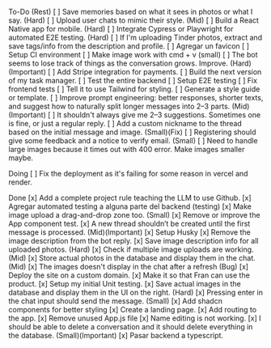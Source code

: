 To-Do (Rest)
[ ] Save memories based on what it sees in photos or what I say. (Hard)
[ ] Upload user chats to mimic their style. (Mid)
[ ] Build a React Native app for mobile. (Hard)
[ ] Integrate Cypress or Playwright for automated E2E testing. (Hard)
[ ] If I'm uploading Tinder photos, extract and save tags/info from the description and profile.
[ ] Agregar un favicon
[ ] Setup CI environment
[ ] Make image work with cmd + v (small) 
[ ] The bot seems to lose track of things as the conversation grows. Improve. (Hard)(Important)
[ ] Add Stripe integration for payments.
[ ] Build the next version of my task manager.
[ ] Test the entire backend
[ ] Setup E2E testing
[ ] Fix frontend tests
[ ] Tell it to use Tailwind for styling. 
[ ] Generate a style guide or template.
[ ] Improve prompt engineering: better responses, shorter texts, and suggest how to naturally split longer messages into 2–3 parts. (Mid)(Important)
[ ] It shouldn't always give me 2–3 suggestions. Sometimes one is fine, or just a regular reply.
[ ] Add a custom nickname to the thread based on the initial message and image. (Small)(Fix)
[ ] Registering should give some feedback and a notice to verify email. (Small)
[ ] Need to handle large images because it times out with 400 error. Make images smaller maybe.

Doing
[ ] Fix the deployment as it's failing for some reason in vercel and render.

Done
[x] Add a complete project rule teaching the LLM to use Github.
[x] Agregar automated testing a alguna parte del backend (testing)
[x] Make image upload a drag-and-drop zone too. (Small)
[x] Remove or improve the App component test.
[x] A new thread shouldn’t be created until the first message is processed. (Mid)(Important)
[x] Setup Husky
[x] Remove the image description from the bot reply.
[x] Save image description info for all uploaded photos. (Hard)
[x] Check if multiple image uploads are working. (Mid)
[x] Store actual photos in the database and display them in the chat. (Mid)
[x] The images doesn't display in the chat after a refresh (Bug)
[x] Deploy the site on a custom domain.
[x] Make it so that Fran can use the product.
[x] Setup my initial Unit testing.
[x] Save actual images in the database and display them in the UI on the right. (Hard)
[x] Pressing enter in the chat input should send the message. (Small)
[x] Add shadcn components for better styling
[x] Create a landing page.
[x] Add routing to the app.
[x] Remove unused App.js file
[x] Name editing is not working.
[x] I should be able to delete a conversation and it should delete everything in the database. (Small)(Important)
[x] Pasar backend a typescript.

